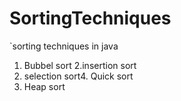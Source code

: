 # SortingTechniques
`sorting techniques in java  
1. Bubbel sort 
2.insertion sort
3. selection sort4.
Quick sort 
5. Heap sort
